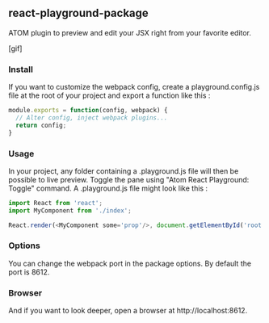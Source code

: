 ## react-playground-package

ATOM plugin to preview and edit your JSX right from your favorite editor.

[gif]

### Install

If you want to customize the webpack config, create a playground.config.js file
at the root of your project and export a function like this :

```js
module.exports = function(config, webpack) {
  // Alter config, inject webpack plugins...
  return config;
}
```

### Usage

In your project, any folder containing a .playground.js file will then be
possible to live preview.
Toggle the pane using "Atom React Playground: Toggle"
command.
A .playground.js file might look like this :

```js
import React from 'react';
import MyComponent from './index';

React.render(<MyComponent some='prop'/>, document.getElementById('root'));
```

### Options

You can change the webpack port in the package options. By default the port is
8612.

### Browser

And if you want to look deeper, open a browser at http://localhost:8612.
